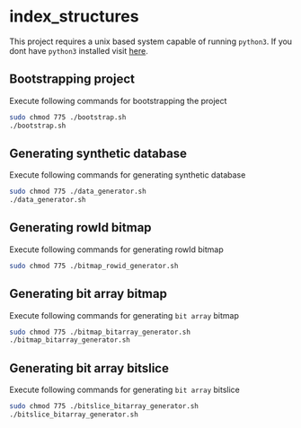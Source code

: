 # index_structures
This project requires a unix based system capable of running ```python3```.
If you dont have ```python3``` installed visit [here](https://www.python.org/downloads/release/python-360/).

## Bootstrapping project
Execute following commands for bootstrapping the project
```sh
sudo chmod 775 ./bootstrap.sh
./bootstrap.sh
```

## Generating synthetic database
Execute following commands for generating synthetic database
```sh
sudo chmod 775 ./data_generator.sh
./data_generator.sh
```

## Generating rowId bitmap
Execute following commands for generating rowId bitmap
```sh
sudo chmod 775 ./bitmap_rowid_generator.sh
```

## Generating bit array bitmap
Execute following commands for generating ```bit array``` bitmap
```sh
sudo chmod 775 ./bitmap_bitarray_generator.sh
./bitmap_bitarray_generator.sh
```

## Generating bit array bitslice
Execute following commands for generating ```bit array``` bitslice
```sh
sudo chmod 775 ./bitslice_bitarray_generator.sh
./bitslice_bitarray_generator.sh
```